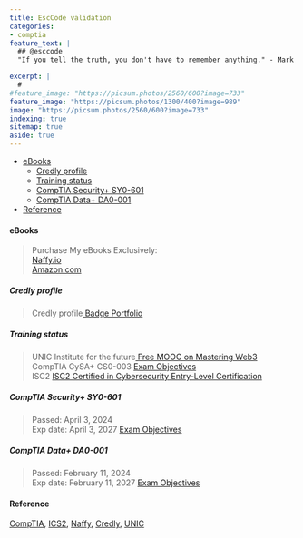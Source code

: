 ```yaml
---
title: EscCode validation
categories:
- comptia
feature_text: |
  ## @esccode
  "If you tell the truth, you don't have to remember anything." - Mark Twain

excerpt: |
  # 
#feature_image: "https://picsum.photos/2560/600?image=733"
feature_image: "https://picsum.photos/1300/400?image=989"
image: "https://picsum.photos/2560/600?image=733"
indexing: true
sitemap: true
aside: true
---
```


- [eBooks](#ebooks)
  - [Credly profile](#credly-profile)
  - [Training status](#training-status)
  - [CompTIA Security+ SY0-601](#comptia-security-sy0-601)
  - [CompTIA Data+ DA0-001](#comptia-data-da0-001)
- [Reference](#reference)

#### eBooks

> Purchase My eBooks Exclusively:  
> [Naffy.io ](https://www.naffy.io/esccode-pl/)  
> [Amazon.com](https://www.amazon.com/author/esccode)

##### Credly profile

> Credly profile[ Badge Portfolio ](https://www.credly.com/users/jacek-wieteska)

<!-- <div data-iframe-width="150" data-iframe-height="270" data-share-badge-id="429b7fd2-ead7-40a6-9305-edd2378fe538" data-share-badge-host="https://www.credly.com"></div><script type="text/javascript" async src="//cdn.credly.com/assets/utilities/embed.js"></script> -->

##### Training status

> UNIC Institute for the future[ Free MOOC on Mastering Web3 ](https://www.unic.ac.cy/iff/education-and-training/free-courses-moocs/mastering-web3-blockchain-cryptocurrencies-nfts-and-the-metaverse/)  
> CompTIA CySA+ CS0-003 [ Exam Objectives ](https://www.comptia.org/certifications)  
> ISC2 [ ISC2 Certified in Cybersecurity Entry-Level Certification ](https://www.isc2.org/certifications/cc)  

##### CompTIA Security+ SY0-601

> Passed: April 3, 2024  
> Exp date: April 3, 2027
> [Exam Objectives](https://www.comptia.org/certifications)

##### CompTIA Data+ DA0-001  

> Passed:   February 11, 2024  
> Exp date: February 11, 2027
> [Exam Objectives](https://www.comptia.org/certifications)

#### Reference

[CompTIA](https://www.comptia.org/certifications),
[ICS2](https://www.isc2.org/),
[Naffy](https://www.naffy.io),
[Credly](https://www.credly.com/),
[UNIC](https://courses.unic.ac.cy/)

<!-- markdown content for cookie -->

<script>
    // CSS for the cookies consent banner
    const style = document.createElement('style');
    style.innerHTML = `
        #cookieConsent {
            position: fixed;
            bottom: 0;
            left: 0;
            width: 100%;
            background-color: #000;
            color: #fff;
            text-align: center;
            padding: 15px;
            z-index: 1000;
            display: none;
        }
        #cookieConsent a {
            color: #4CAF50;
        }
    `;
    document.head.appendChild(style);

    // Function to set a cookie
    function setCookie(name, value, days) {
        let expires = "";
        if (days) {
            let date = new Date();
            date.setTime(date.getTime() + (days * 24 * 60 * 60 * 1000));
            expires = "; expires=" + date.toUTCString();
        }
        document.cookie = name + "=" + (value || "") + expires + "; path=/";
    }

    // Function to get a cookie by name
    function getCookie(name) {
        let nameEQ = name + "=";
        let ca = document.cookie.split(';');
        for (let i = 0; i < ca.length; i++) {
            let c = ca[i];
            while (c.charAt(0) == ' ') c = c.substring(1, c.length);
            if (c.indexOf(nameEQ) == 0) return c.substring(nameEQ.length, c.length);
        }
        return null;
    }

    // Function to check if cookies consent has already been given
    function checkCookieConsent() {
        let consent = getCookie("cookieConsent");
        if (!consent) {
            document.getElementById("cookieConsent").style.display = "block";
        }
    }

    // Event listener for the "Got it!" link
    document.addEventListener('DOMContentLoaded', function() {
        const consentBanner = document.createElement('div');
        consentBanner.id = 'cookieConsent';
        consentBanner.innerHTML = `This website uses /cookies/ to ensure you get the best experience on our website. 
            <a href="javascript:void(0);" id="acceptCookies">Got it!</a>`;
        document.body.appendChild(consentBanner);

        document.getElementById("acceptCookies").addEventListener("click", function() {
            setCookie("cookieConsent", "accepted", 365);
            document.getElementById("cookieConsent").style.display = "none";
        });

        checkCookieConsent();
    });
</script>
